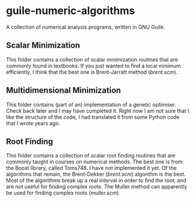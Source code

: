 # guile-numeric-algorithms
A collection of numerical analysis programs, written in GNU Guile.

## Scalar Minimization
This folder contains a collection of scalar minimization routines that are
commonly found in textbooks. If you just wanted to find a local minimum
efficiently, I think that the best one is Brent-Jarratt method (*brent.scm*).

## Multidimensional Minimization
This folder contains (part of an) implementation of a genetic optimiser. Check
back later and I may have completed it. Right now I am not sure that I like the
structure of the code, I had translated it from some Python code that I wrote
years ago.

## Root Finding
This folder contains a collection of scalar root finding routines that are
commonly taught in courses on numerical methods. The best one is from the Boost
library, called Toms748. I have not implemented it yet. Of the algorithms that
remain, the Brent-Dekker (*brent.scm*) algorithm is the best. Most of the
algorithms break up a real interval in order to find the root, and are not
useful for finding complex roots. The Muller method can apparently be used for
finding complex roots (*muller.scm*).

